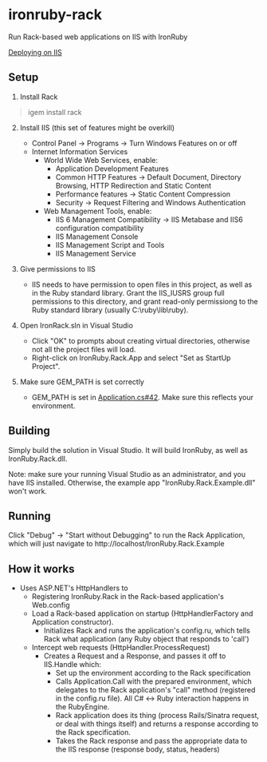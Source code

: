 ironruby-rack
=============
Run Rack-based web applications on IIS with IronRuby

[Deploying on IIS](http://blog.jimmy.schementi.com/2009/05/ironruby-at-railsconf-2009.html#iis)

Setup
-----
1. Install Rack
> igem install rack

2. Install IIS (this set of features might be overkill)
   - Control Panel -> Programs -> Turn Windows Features on or off
   - Internet Information Services
     - World Wide Web Services, enable:
       - Application Development Features
       - Common HTTP Features -> Default Document, Directory Browsing, 
         HTTP Redirection and Static Content
       - Performance features -> Static Content Compression
       - Security -> Request Filtering and Windows Authentication
     - Web Management Tools, enable:
       - IIS 6 Management Compatibility -> IIS Metabase and IIS6 configuration
         compatibility
       - IIS Management Console
       - IIS Management Script and Tools
       - IIS Management Service

3. Give permissions to IIS
   - IIS needs to have permission to open files in this project, as well as in 
     the Ruby standard library. Grant the IIS_IUSRS group full permissions to this directory, 
     and grant read-only permissiong to the Ruby standard library (usually C:\ruby\lib\ruby).

4. Open IronRack.sln in Visual Studio
   - Click "OK" to prompts about creating virtual directories, otherwise not 
     all the project files will load.
   - Right-click on IronRuby.Rack.App and select "Set as StartUp Project".

5. Make sure GEM_PATH is set correctly
   - GEM_PATH is set in [Application.cs#42](http://github.com/jschementi/ironruby/tree/master/Merlin/Main/Hosts/IronRuby.Rack/Application.cs#L42). Make sure this reflects your environment. 

Building
--------
Simply build the solution in Visual Studio. It will build IronRuby, 
as well as IronRuby.Rack.dll.

Note: make sure your running Visual Studio as an administrator, and you have
IIS installed. Otherwise, the example app "IronRuby.Rack.Example.dll" won't work.

Running
-------
Click "Debug" -> "Start without Debugging" to run the Rack Application, which
will just navigate to http://localhost/IronRuby.Rack.Example

How it works
------------
- Uses ASP.NET's HttpHandlers to
   - Registering IronRuby.Rack in the Rack-based application's Web.config
   - Load a Rack-based application on startup (HttpHandlerFactory and 
     Application constructor).
     - Initializes Rack and runs the application's config.ru, which tells Rack
       what application (any Ruby object that responds to 'call')
   - Intercept web requests (HttpHandler.ProcessRequest)
     - Creates a Request and a Response, and passes it off to IIS.Handle which:
       - Set up the environment according to the Rack specification
       - Calls Application.Call with the prepared environment, which delegates 
         to the Rack application's "call" method (registered in the config.ru
         file). All C# <-> Ruby interaction happens in the RubyEngine.
       - Rack application does its thing (process Rails/Sinatra request, or 
         deal with things itself) and returns a response according to the Rack 
         specification.
       - Takes the Rack response and pass the appropriate data to the IIS 
         response (response body, status, headers)
